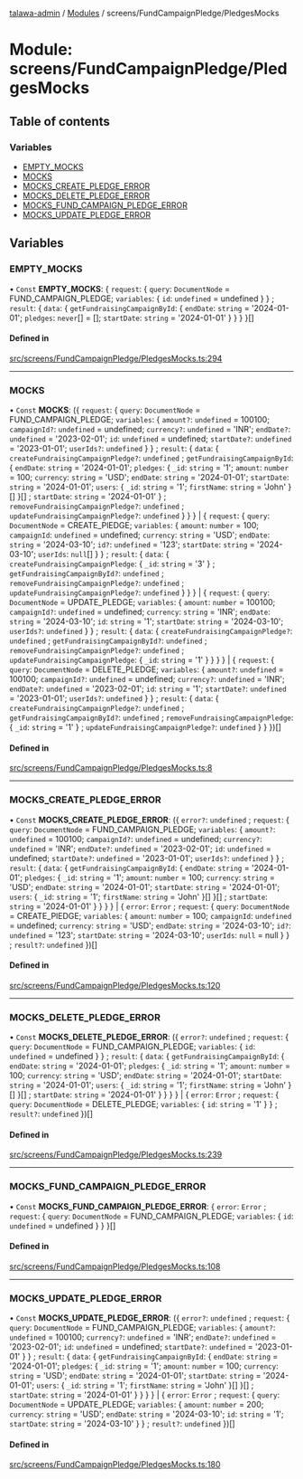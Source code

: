 [talawa-admin](../README.md) / [Modules](../modules.md) / screens/FundCampaignPledge/PledgesMocks

# Module: screens/FundCampaignPledge/PledgesMocks

## Table of contents

### Variables

- [EMPTY\_MOCKS](screens_FundCampaignPledge_PledgesMocks.md#empty_mocks)
- [MOCKS](screens_FundCampaignPledge_PledgesMocks.md#mocks)
- [MOCKS\_CREATE\_PLEDGE\_ERROR](screens_FundCampaignPledge_PledgesMocks.md#mocks_create_pledge_error)
- [MOCKS\_DELETE\_PLEDGE\_ERROR](screens_FundCampaignPledge_PledgesMocks.md#mocks_delete_pledge_error)
- [MOCKS\_FUND\_CAMPAIGN\_PLEDGE\_ERROR](screens_FundCampaignPledge_PledgesMocks.md#mocks_fund_campaign_pledge_error)
- [MOCKS\_UPDATE\_PLEDGE\_ERROR](screens_FundCampaignPledge_PledgesMocks.md#mocks_update_pledge_error)

## Variables

### EMPTY\_MOCKS

• `Const` **EMPTY\_MOCKS**: \{ `request`: \{ `query`: `DocumentNode` = FUND\_CAMPAIGN\_PLEDGE; `variables`: \{ `id`: `undefined` = undefined \}  \} ; `result`: \{ `data`: \{ `getFundraisingCampaignById`: \{ `endDate`: `string` = '2024-01-01'; `pledges`: `never`[] = []; `startDate`: `string` = '2024-01-01' \}  \}  \}  \}[]

#### Defined in

[src/screens/FundCampaignPledge/PledgesMocks.ts:294](https://github.com/AdityaRaimec22/talawa-admin/blob/234b10f/src/screens/FundCampaignPledge/PledgesMocks.ts#L294)

___

### MOCKS

• `Const` **MOCKS**: (\{ `request`: \{ `query`: `DocumentNode` = FUND\_CAMPAIGN\_PLEDGE; `variables`: \{ `amount?`: `undefined` = 100100; `campaignId?`: `undefined` = undefined; `currency?`: `undefined` = 'INR'; `endDate?`: `undefined` = '2023-02-01'; `id`: `undefined` = undefined; `startDate?`: `undefined` = '2023-01-01'; `userIds?`: `undefined`  \}  \} ; `result`: \{ `data`: \{ `createFundraisingCampaignPledge?`: `undefined` ; `getFundraisingCampaignById`: \{ `endDate`: `string` = '2024-01-01'; `pledges`: \{ `_id`: `string` = '1'; `amount`: `number` = 100; `currency`: `string` = 'USD'; `endDate`: `string` = '2024-01-01'; `startDate`: `string` = '2024-01-01'; `users`: \{ `_id`: `string` = '1'; `firstName`: `string` = 'John' \}[]  \}[] ; `startDate`: `string` = '2024-01-01' \} ; `removeFundraisingCampaignPledge?`: `undefined` ; `updateFundraisingCampaignPledge?`: `undefined`  \}  \}  \} \| \{ `request`: \{ `query`: `DocumentNode` = CREATE\_PlEDGE; `variables`: \{ `amount`: `number` = 100; `campaignId`: `undefined` = undefined; `currency`: `string` = 'USD'; `endDate`: `string` = '2024-03-10'; `id?`: `undefined` = '123'; `startDate`: `string` = '2024-03-10'; `userIds`: ``null``[]  \}  \} ; `result`: \{ `data`: \{ `createFundraisingCampaignPledge`: \{ `_id`: `string` = '3' \} ; `getFundraisingCampaignById?`: `undefined` ; `removeFundraisingCampaignPledge?`: `undefined` ; `updateFundraisingCampaignPledge?`: `undefined`  \}  \}  \} \| \{ `request`: \{ `query`: `DocumentNode` = UPDATE\_PLEDGE; `variables`: \{ `amount`: `number` = 100100; `campaignId?`: `undefined` = undefined; `currency`: `string` = 'INR'; `endDate`: `string` = '2024-03-10'; `id`: `string` = '1'; `startDate`: `string` = '2024-03-10'; `userIds?`: `undefined`  \}  \} ; `result`: \{ `data`: \{ `createFundraisingCampaignPledge?`: `undefined` ; `getFundraisingCampaignById?`: `undefined` ; `removeFundraisingCampaignPledge?`: `undefined` ; `updateFundraisingCampaignPledge`: \{ `_id`: `string` = '1' \}  \}  \}  \} \| \{ `request`: \{ `query`: `DocumentNode` = DELETE\_PLEDGE; `variables`: \{ `amount?`: `undefined` = 100100; `campaignId?`: `undefined` = undefined; `currency?`: `undefined` = 'INR'; `endDate?`: `undefined` = '2023-02-01'; `id`: `string` = '1'; `startDate?`: `undefined` = '2023-01-01'; `userIds?`: `undefined`  \}  \} ; `result`: \{ `data`: \{ `createFundraisingCampaignPledge?`: `undefined` ; `getFundraisingCampaignById?`: `undefined` ; `removeFundraisingCampaignPledge`: \{ `_id`: `string` = '1' \} ; `updateFundraisingCampaignPledge?`: `undefined`  \}  \}  \})[]

#### Defined in

[src/screens/FundCampaignPledge/PledgesMocks.ts:8](https://github.com/AdityaRaimec22/talawa-admin/blob/234b10f/src/screens/FundCampaignPledge/PledgesMocks.ts#L8)

___

### MOCKS\_CREATE\_PLEDGE\_ERROR

• `Const` **MOCKS\_CREATE\_PLEDGE\_ERROR**: (\{ `error?`: `undefined` ; `request`: \{ `query`: `DocumentNode` = FUND\_CAMPAIGN\_PLEDGE; `variables`: \{ `amount?`: `undefined` = 100100; `campaignId?`: `undefined` = undefined; `currency?`: `undefined` = 'INR'; `endDate?`: `undefined` = '2023-02-01'; `id`: `undefined` = undefined; `startDate?`: `undefined` = '2023-01-01'; `userIds?`: `undefined`  \}  \} ; `result`: \{ `data`: \{ `getFundraisingCampaignById`: \{ `endDate`: `string` = '2024-01-01'; `pledges`: \{ `_id`: `string` = '1'; `amount`: `number` = 100; `currency`: `string` = 'USD'; `endDate`: `string` = '2024-01-01'; `startDate`: `string` = '2024-01-01'; `users`: \{ `_id`: `string` = '1'; `firstName`: `string` = 'John' \}[]  \}[] ; `startDate`: `string` = '2024-01-01' \}  \}  \}  \} \| \{ `error`: `Error` ; `request`: \{ `query`: `DocumentNode` = CREATE\_PlEDGE; `variables`: \{ `amount`: `number` = 100; `campaignId`: `undefined` = undefined; `currency`: `string` = 'USD'; `endDate`: `string` = '2024-03-10'; `id?`: `undefined` = '123'; `startDate`: `string` = '2024-03-10'; `userIds`: ``null`` = null \}  \} ; `result?`: `undefined`  \})[]

#### Defined in

[src/screens/FundCampaignPledge/PledgesMocks.ts:120](https://github.com/AdityaRaimec22/talawa-admin/blob/234b10f/src/screens/FundCampaignPledge/PledgesMocks.ts#L120)

___

### MOCKS\_DELETE\_PLEDGE\_ERROR

• `Const` **MOCKS\_DELETE\_PLEDGE\_ERROR**: (\{ `error?`: `undefined` ; `request`: \{ `query`: `DocumentNode` = FUND\_CAMPAIGN\_PLEDGE; `variables`: \{ `id`: `undefined` = undefined \}  \} ; `result`: \{ `data`: \{ `getFundraisingCampaignById`: \{ `endDate`: `string` = '2024-01-01'; `pledges`: \{ `_id`: `string` = '1'; `amount`: `number` = 100; `currency`: `string` = 'USD'; `endDate`: `string` = '2024-01-01'; `startDate`: `string` = '2024-01-01'; `users`: \{ `_id`: `string` = '1'; `firstName`: `string` = 'John' \}[]  \}[] ; `startDate`: `string` = '2024-01-01' \}  \}  \}  \} \| \{ `error`: `Error` ; `request`: \{ `query`: `DocumentNode` = DELETE\_PLEDGE; `variables`: \{ `id`: `string` = '1' \}  \} ; `result?`: `undefined`  \})[]

#### Defined in

[src/screens/FundCampaignPledge/PledgesMocks.ts:239](https://github.com/AdityaRaimec22/talawa-admin/blob/234b10f/src/screens/FundCampaignPledge/PledgesMocks.ts#L239)

___

### MOCKS\_FUND\_CAMPAIGN\_PLEDGE\_ERROR

• `Const` **MOCKS\_FUND\_CAMPAIGN\_PLEDGE\_ERROR**: \{ `error`: `Error` ; `request`: \{ `query`: `DocumentNode` = FUND\_CAMPAIGN\_PLEDGE; `variables`: \{ `id`: `undefined` = undefined \}  \}  \}[]

#### Defined in

[src/screens/FundCampaignPledge/PledgesMocks.ts:108](https://github.com/AdityaRaimec22/talawa-admin/blob/234b10f/src/screens/FundCampaignPledge/PledgesMocks.ts#L108)

___

### MOCKS\_UPDATE\_PLEDGE\_ERROR

• `Const` **MOCKS\_UPDATE\_PLEDGE\_ERROR**: (\{ `error?`: `undefined` ; `request`: \{ `query`: `DocumentNode` = FUND\_CAMPAIGN\_PLEDGE; `variables`: \{ `amount?`: `undefined` = 100100; `currency?`: `undefined` = 'INR'; `endDate?`: `undefined` = '2023-02-01'; `id`: `undefined` = undefined; `startDate?`: `undefined` = '2023-01-01' \}  \} ; `result`: \{ `data`: \{ `getFundraisingCampaignById`: \{ `endDate`: `string` = '2024-01-01'; `pledges`: \{ `_id`: `string` = '1'; `amount`: `number` = 100; `currency`: `string` = 'USD'; `endDate`: `string` = '2024-01-01'; `startDate`: `string` = '2024-01-01'; `users`: \{ `_id`: `string` = '1'; `firstName`: `string` = 'John' \}[]  \}[] ; `startDate`: `string` = '2024-01-01' \}  \}  \}  \} \| \{ `error`: `Error` ; `request`: \{ `query`: `DocumentNode` = UPDATE\_PLEDGE; `variables`: \{ `amount`: `number` = 200; `currency`: `string` = 'USD'; `endDate`: `string` = '2024-03-10'; `id`: `string` = '1'; `startDate`: `string` = '2024-03-10' \}  \} ; `result?`: `undefined`  \})[]

#### Defined in

[src/screens/FundCampaignPledge/PledgesMocks.ts:180](https://github.com/AdityaRaimec22/talawa-admin/blob/234b10f/src/screens/FundCampaignPledge/PledgesMocks.ts#L180)
